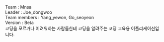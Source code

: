 Team : Mnsa  
Leader : Joe_dongwoo  
Team members : Yang_yewon, Go_seoyeon  
Version : Beta  
코딩을 모르거나 어려워하는 사람들한테 코딩을 알려주는 코딩 교육용 어플리케이션입니다.
